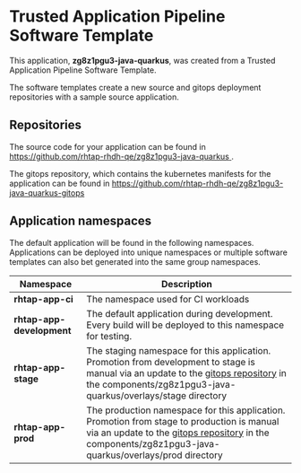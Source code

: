 # Trusted Application Pipeline Software Template

This application, **zg8z1pgu3-java-quarkus**, was created from a Trusted Application Pipeline Software Template.

The software templates create a new source and gitops deployment repositories with a sample source application. 

## Repositories

The source code for your application can be found in [https://github.com/rhtap-rhdh-qe/zg8z1pgu3-java-quarkus ](https://github.com/rhtap-rhdh-qe/zg8z1pgu3-java-quarkus ).
 
The gitops repository, which contains the kubernetes manifests for the application can be found in 
[https://github.com/rhtap-rhdh-qe/zg8z1pgu3-java-quarkus-gitops ](https://github.com/rhtap-rhdh-qe/zg8z1pgu3-java-quarkus-gitops ) 

## Application namespaces 

The default application will be found in the following namespaces. Applications can be deployed into unique namespaces or multiple software templates can also bet generated into the same group namespaces.  

|  Namespace   |  Description   |  
| -------- | -------- |
| **rhtap-app-ci** | The namespace used for CI workloads |
| **rhtap-app-development** | The default application during development. Every build will be deployed to this namespace for testing. |
| **rhtap-app-stage** | The staging namespace for this application. Promotion from development to stage is manual via an update to the [gitops repository](https://github.com/rhtap-rhdh-qe/zg8z1pgu3-java-quarkus-gitops ) in the components/zg8z1pgu3-java-quarkus/overlays/stage directory |
| **rhtap-app-prod** | The production namespace for this application. Promotion from stage to production is manual via an update to the [gitops repository](https://github.com/rhtap-rhdh-qe/zg8z1pgu3-java-quarkus-gitops ) in the components/zg8z1pgu3-java-quarkus/overlays/prod directory |